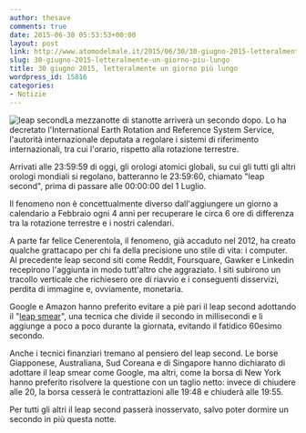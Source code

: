 ```yaml
---
author: thesave
comments: true
date: 2015-06-30 05:53:53+00:00
layout: post
link: http://www.atomodelmale.it/2015/06/30/30-giugno-2015-letteralmente-un-giorno-piu-lungo/
slug: 30-giugno-2015-letteralmente-un-giorno-piu-lungo
title: 30 giugno 2015, letteralmente un giorno più lungo
wordpress_id: 15816
categories:
- Notizie
---
```


![leap second](http://www.atomodelmale.it/wp-content/uploads/2015/06/leap-second-300x128.jpg)La mezzanotte di stanotte arriverà un secondo dopo. Lo ha decretato l'International Earth Rotation and Reference System Service, l'autorità internazionale deputata a regolare i sistemi di riferimento internazionali, tra cui l'orario, rispetto alla rotazione terrestre.

Arrivati alle 23:59:59 di oggi, gli orologi atomici globali, su cui gli tutti gli altri orologi mondiali si regolano, batteranno le 23:59:60, chiamato "leap second", prima di passare alle 00:00:00 del 1 Luglio.

Il fenomeno non è concettualmente diverso dall'aggiungere un giorno a calendario a Febbraio ogni 4 anni per recuperare le circa 6 ore di differenza tra la rotazione terrestre e i nostri calendari.

A parte far felice Cenerentola, il fenomeno, già accaduto nel 2012, ha creato qualche grattacapo per chi fa della precisione uno stile di vita: i computer. Al precedente leap second siti come Reddit, Foursquare, Gawker e Linkedin recepirono l'aggiunta in modo tutt'altro che aggraziato. I siti subirono un tracollo verticale che richiesero ore di riavvio e i conseguenti disservizi, perdita di immagine e, ovviamente, monetaria.



Google e Amazon hanno preferito evitare a piè pari il leap second adottando il "[leap smear](https://en.wikipedia.org/wiki/Leap_second#Workarounds_for_leap_second_issues)", una tecnica che divide il secondo in millisecondi e li aggiunge a poco a poco durante la giornata, evitando il fatidico 60esimo secondo.

Anche i tecnici finanziari tremano al pensiero del leap second. Le borse Giapponese, Australiana, Sud Coreana e di Singapore hanno dichiarato di adottare il leap smear come Google, ma altri, come la borsa di New York hanno preferito risolvere la questione con un taglio netto: invece di chiudere alle 20, la borsa cesserà le contrattazioni alle 19:48 e chiuderà alle 19:55.

Per tutti gli altri il leap second passerà inosservato, salvo poter dormire un secondo in più questa notte.
